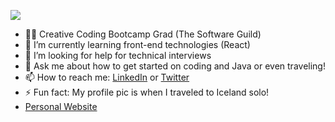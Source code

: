 
![](https://media-exp1.licdn.com/dms/image/C4D16AQGWpk1WXI7dCw/profile-displaybackgroundimage-shrink_350_1400/0?e=1610582400&v=beta&t=vc_5PT7YCr0Coqae36uEx1oN2DX_cw42qVrU7pp418I)

* 👩‍💻 Creative Coding Bootcamp Grad (The Software Guild)
* 🌱 I’m currently learning front-end technologies (React)
* 🤔 I’m looking for help for technical interviews
* 💬 Ask me about how to get started on coding and Java or even traveling!
* 📫 How to reach me: [LinkedIn](www.linkedin.com/shirleylaymesosa) or [Twitter](https://twitter.com/shirlz201)
* ⚡ Fun fact: My profile pic is when I traveled to Iceland solo!
* [Personal Website](https://shirley.codes/)
<!--
**shirlz201/shirlz201** is a ✨ _special_ ✨ repository because its `README.md` (this file) appears on your GitHub profile.

Here are some ideas to get you started:

- 🔭 I’m currently working on ...
- 🌱 I’m currently learning ...
- 👯 I’m looking to collaborate on ...
- 🤔 I’m looking for help with ...
- 💬 Ask me about ...
- 📫 How to reach me: ...
- 😄 Pronouns: ...
- ⚡ Fun fact: ...
-->
